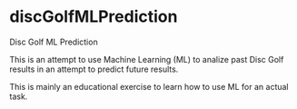 # discGolfMLPrediction
Disc Golf ML Prediction
<p>
This is an attempt to use Machine Learning (ML) to analize past Disc Golf results in an attempt to predict future results.
<p>
This is mainly an educational exercise to learn how to use ML for an actual task.
